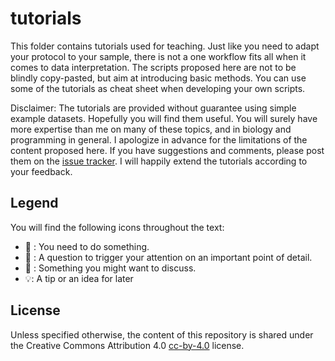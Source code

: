 # tutorials

This folder contains tutorials used for teaching. Just like you need to adapt your protocol to your sample, there is not a one workflow fits all when it comes to data interpretation. The scripts proposed here are not to be blindly copy-pasted, but aim at introducing basic methods. You can use some of the tutorials as cheat sheet when developing your own scripts.

Disclaimer: The tutorials are provided without guarantee using simple example datasets. Hopefully you will find them useful. You will surely have more expertise than me on many of these topics, and in biology and programming in general. I apologize in advance for the limitations of the content proposed here. If you have suggestions and comments, please post them on the [issue tracker](https://github.com/mvaudel/tutorials/issues). I will happily extend the tutorials according to your feedback.

## Legend

You will find the following icons throughout the text:

-   📝 : You need to do something.
-   💭 : A question to trigger your attention on an important point of detail.
-   💬 : Something you might want to discuss.
-   💡: A tip or an idea for later

## License

Unless specified otherwise, the content of this repository is shared under the Creative Commons Attribution 4.0 [cc-by-4.0](https://creativecommons.org/licenses/by/4.0/) license.
